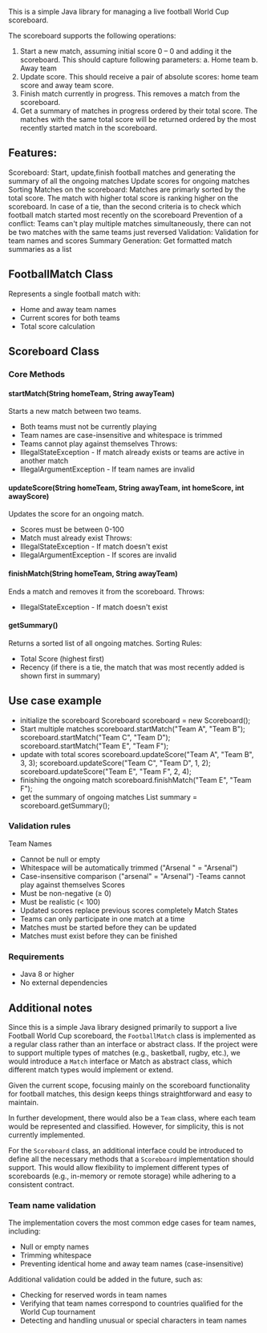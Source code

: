 This is a simple Java library for managing a live football World Cup scoreboard.

The scoreboard supports the following operations:
1. Start a new match, assuming initial score 0 – 0 and adding it the scoreboard.
   This should capture following parameters:
   a. Home team
   b. Away team
2. Update score. This should receive a pair of absolute scores: home team score and away
   team score.
3. Finish match currently in progress. This removes a match from the scoreboard.
4. Get a summary of matches in progress ordered by their total score. The matches with the
   same total score will be returned ordered by the most recently started match in the
   scoreboard. 

## Features:

Scoreboard: Start, update,finish football matches and generating the summary of all the ongoing matches
Update scores for ongoing matches
Sorting Matches on the scoreboard: Matches are primarly sorted by the total score. The match with higher total score is ranking higher on the scoreboard.
In case of a tie, than the second criteria is to check which football match started most recently on the scoreboard
Prevention of a conflict: Teams can't play multiple matches simultaneously, there can not be two matches with the same teams just reversed
Validation: Validation for team names and scores
Summary Generation: Get formatted match summaries as a list


## FootballMatch Class
Represents a single football match with:
 - Home and away team names
 - Current scores for both teams
 - Total score calculation


## Scoreboard Class
### Core Methods

#### startMatch(String homeTeam, String awayTeam)
Starts a new match between two teams.
 - Both teams must not be currently playing
 - Team names are case-insensitive and whitespace is trimmed
 - Teams cannot play against themselves
 Throws:
 - IllegalStateException - If match already exists or teams are active in another match
 - IllegalArgumentException - If team names are invalid

#### updateScore(String homeTeam, String awayTeam, int homeScore, int awayScore)
Updates the score for an ongoing match.
 - Scores must be between 0-100
 - Match must already exist
Throws:
 - IllegalStateException - If match doesn't exist
 - IllegalArgumentException - If scores are invalid

#### finishMatch(String homeTeam, String awayTeam)
Ends a match and removes it from the scoreboard.
Throws:
 - IllegalStateException - If match doesn't exist

#### getSummary()
Returns a sorted list of all ongoing matches.
Sorting Rules:
 - Total Score (highest first)
 - Recency (if there is a tie, the match that was most recently added is shown first in summary)


## Use case example
 - initialize the scoreboard
Scoreboard scoreboard = new Scoreboard();
 - Start multiple matches
 scoreboard.startMatch("Team A", "Team B");
 scoreboard.startMatch("Team C", "Team D");
 scoreboard.startMatch("Team E", "Team F");
 - update with total scores
 scoreboard.updateScore("Team A", "Team B", 3, 3);
 scoreboard.updateScore("Team C", "Team D", 1, 2);
 scoreboard.updateScore("Team E", "Team F", 2, 4);
 - finishing the ongoing match
 scoreboard.finishMatch("Team E", "Team F");
 - get the summary of ongoing matches
 List<String> summary = scoreboard.getSummary();

### Validation rules
Team Names
 - Cannot be null or empty
 - Whitespace will be automatically trimmed ("Arsenal    " = "Arsenal")
 - Case-insensitive comparison ("arsenal" = "Arsenal")
 -Teams cannot play against themselves
Scores
 - Must be non-negative (≥ 0)
 - Must be realistic (< 100)
 - Updated scores replace previous scores completely
Match States
 - Teams can only participate in one match at a time
 - Matches must be started before they can be updated
 - Matches must exist before they can be finished

### Requirements
 - Java 8 or higher
 - No external dependencies

## Additional notes

Since this is a simple Java library designed primarily to support a live Football World Cup scoreboard, the `FootballMatch` class is implemented as a regular class rather than an interface or abstract class. If the project were to support multiple types of matches (e.g., basketball, rugby, etc.), we would introduce a `Match` interface or Match as abstract class, which different match types would implement or extend.

Given the current scope, focusing mainly on the scoreboard functionality for football matches, this design keeps things straightforward and easy to maintain.

In further development, there would also be a `Team` class, where each team would be represented and classified. However, for simplicity, this is not currently implemented.

For the `Scoreboard` class, an additional interface could be introduced to define all the necessary methods that a `Scoreboard` implementation should support. This would allow flexibility to implement different types of scoreboards (e.g., in-memory or remote storage) while adhering to a consistent contract.


### Team name validation

The implementation covers the most common edge cases for team names, including:

- Null or empty names
- Trimming whitespace
- Preventing identical home and away team names (case-insensitive)

Additional validation could be added in the future, such as:

- Checking for reserved words in team names
- Verifying that team names correspond to countries qualified for the World Cup tournament
- Detecting and handling unusual or special characters in team names
